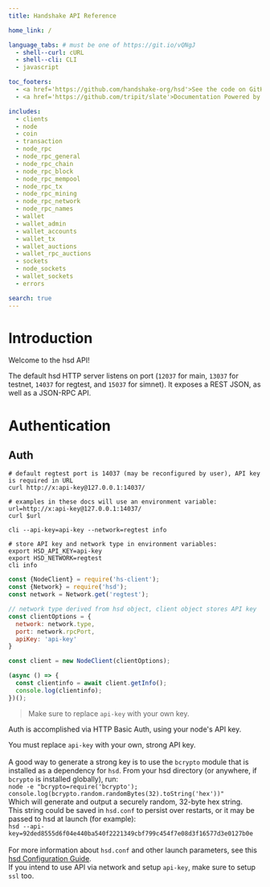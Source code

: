 ```yaml
---
title: Handshake API Reference

home_link: /

language_tabs: # must be one of https://git.io/vQNgJ
  - shell--curl: cURL
  - shell--cli: CLI
  - javascript

toc_footers:
  - <a href='https://github.com/handshake-org/hsd'>See the code on GitHub</a>
  - <a href='https://github.com/tripit/slate'>Documentation Powered by Slate</a>

includes:
  - clients
  - node
  - coin
  - transaction
  - node_rpc
  - node_rpc_general
  - node_rpc_chain
  - node_rpc_block
  - node_rpc_mempool
  - node_rpc_tx
  - node_rpc_mining
  - node_rpc_network
  - node_rpc_names
  - wallet
  - wallet_admin
  - wallet_accounts
  - wallet_tx
  - wallet_auctions
  - wallet_rpc_auctions
  - sockets
  - node_sockets
  - wallet_sockets
  - errors

search: true
---
```


# Introduction

Welcome to the hsd API!

The default hsd HTTP server listens on port (`12037` for main, `13037` for testnet, `14037` for regtest, and `15037` for simnet). It exposes a REST JSON, as well as a JSON-RPC API.

# Authentication
## Auth

```shell--curl
# default regtest port is 14037 (may be reconfigured by user), API key is required in URL
curl http://x:api-key@127.0.0.1:14037/

# examples in these docs will use an environment variable:
url=http://x:api-key@127.0.0.1:14037/
curl $url
```

```shell--cli
cli --api-key=api-key --network=regtest info

# store API key and network type in environment variables:
export HSD_API_KEY=api-key
export HSD_NETWORK=regtest
cli info
```

```javascript
const {NodeClient} = require('hs-client');
const {Network} = require('hsd');
const network = Network.get('regtest');

// network type derived from hsd object, client object stores API key
const clientOptions = {
  network: network.type,
  port: network.rpcPort,
  apiKey: 'api-key'
}

const client = new NodeClient(clientOptions);

(async () => {
  const clientinfo = await client.getInfo();
  console.log(clientinfo);
})();
```

> Make sure to replace `api-key` with your own key.

Auth is accomplished via HTTP Basic Auth, using your node's API key.


<aside class="notice">
You must replace <code>api-key</code> with your own, strong API key.<br>
<br>
A good way to generate a strong key is to use the <code>bcrypto</code> module that is installed as a 
dependency for <code>hsd</code>. From your hsd directory (or anywhere, if <code>bcrypto</code> is installed globally), run:<br>
<code>node -e "bcrypto=require('bcrypto'); console.log(bcrypto.random.randomBytes(32).toString('hex'))"</code><br>
Which will generate and output a securely random, 32-byte hex string.<br>
This string could be saved in <code>hsd.conf</code> to persist over restarts, or it may be passed to hsd
at launch (for example):<br>
<code>hsd --api-key=92ded8555d6f04e440ba540f2221349cbf799c454f7e08d3f16577d3e0127b0e</code><br>
<br>
For more information about <code>hsd.conf</code> and other launch parameters, see this
<a href="https://handshake-org.github.io/guides/config.html">hsd Configuration Guide</a>.
</aside>

<aside class="warning">
If you intend to use API via network and setup <code>api-key</code>, make sure to setup <code>ssl</code> too.
</aside>

